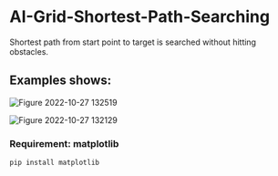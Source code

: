 # AI-Grid-Shortest-Path-Searching
Shortest path from start point to target is searched without hitting obstacles.

## Examples shows:

![Figure 2022-10-27 132519](https://github.com/LMinders/AI-Grid-Shortest-Path-Searching/assets/91330273/7a04f971-ea2f-46a8-bcc7-e0ad1d972a04)

![Figure 2022-10-27 132129](https://github.com/LMinders/AI-Grid-Shortest-Path-Searching/assets/91330273/7a51b688-bb81-4072-ada4-08019286e375)


### Requirement: matplotlib

`pip install matplotlib`

